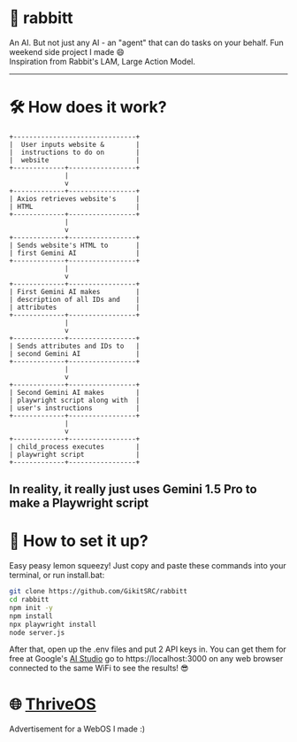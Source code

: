 # 🐰 rabbitt
An AI. But not just any AI - an "agent" that can do tasks on your behalf. Fun weekend side project I made 😄 <br>
Inspiration from Rabbit's LAM, Large Action Model.

---

# 🛠️ How does it work?
```
+-------------------------------+
|  User inputs website &        |
|  instructions to do on        |
|  website                      |
+-------------+-----------------+
              |
              v
+-------------+-----------------+
| Axios retrieves website's     |
| HTML                          |
+-------------+-----------------+
              |
              v
+-------------+-----------------+
| Sends website's HTML to       |
| first Gemini AI               |
+-------------+-----------------+
              |
              v
+-------------+-----------------+
| First Gemini AI makes         |
| description of all IDs and    |
| attributes                    |
+-------------+-----------------+
              |
              v
+-------------+-----------------+
| Sends attributes and IDs to   |
| second Gemini AI              |
+-------------+-----------------+
              |
              v
+-------------+-----------------+
| Second Gemini AI makes        |
| playwright script along with  |
| user's instructions           |
+-------------+-----------------+
              |
              v
+-------------+-----------------+
| child_process executes        |
| playwright script             |
+-------------+-----------------+

```
In reality, it really just uses Gemini 1.5 Pro to make a Playwright script
---

# 🚀 How to set it up?
Easy peasy lemon squeezy! Just copy and paste these commands into your terminal, or run install.bat:

```bash
git clone https://github.com/GikitSRC/rabbitt
cd rabbitt
npm init -y
npm install
npx playwright install
node server.js
```
After that, open up the .env files and put 2 API keys in. You can get them for free at Google's [AI Studio](https://aistudio.google.com)
go to https://localhost:3000 on any web browser connected to the same WiFi to see the results! 😎

# 🌐 [ThriveOS](https://thriveos.pages.dev/)
Advertisement for a WebOS I made :) 

